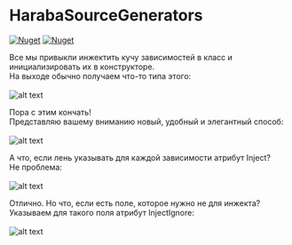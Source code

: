 # HarabaSourceGenerators
[![Nuget](https://img.shields.io/nuget/v/HarabaSourceGenerators.Generators)](https://www.nuget.org/packages/HarabaSourceGenerators.Generators/)
[![Nuget](https://img.shields.io/nuget/dt/HarabaSourceGenerators.Generators?color=green)](https://www.nuget.org/packages/HarabaSourceGenerators.Generators/)

Все мы привыкли инжектить кучу зависимостей в класс и инициализировать их в конструкторе.<br>
На выходе обычно получаем что-то типа этого:<br><br>
![alt text](https://image.prntscr.com/image/fQu_o7pGRd2iVGxsoldzZw.png)

Пора с этим кончать!<br>
Представляю вашему вниманию новый, удобный и элегантный способ:<br><br>
![alt text](https://image.prntscr.com/image/pKnVAJnYSLqlGTy5ZgfmYw.png)

А что, если лень указывать для каждой зависимости атрибут Inject?<br>
Не проблема:<br><br>
![alt text](https://image.prntscr.com/image/WH_VuE70SxGT-xqSvu_vhg.png)

Отлично. Но что, если есть поле, которое нужно не для инжекта?<br>
Указываем для такого поля атрибут InjectIgnore:<br><br>
![alt text](https://image.prntscr.com/image/I1eSHDglSJewrUg7xlrjYw.png)
